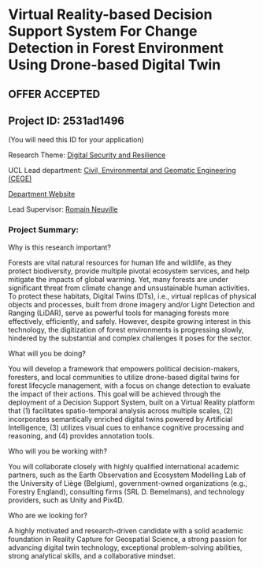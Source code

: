 # Virtual Reality-based Decision Support System For Change Detection in Forest Environment Using Drone-based Digital Twin

## **OFFER ACCEPTED**

## Project ID: **2531ad1496**
(You will need this ID for your application)

Research Theme: [Digital Security and Resilience](../themes/digital-security-and-resilience.md)

UCL Lead department: [Civil, Environmental and Geomatic Engineering (CEGE)](../departments/civil-environmental-and-geomatic-engineering.md)

[Department Website](https://www.ucl.ac.uk/civil-environmental-geomatic-engineering)

Lead Supervisor: [Romain Neuville](https://profiles.ucl.ac.uk/97592)

### Project Summary:

Why is this research important?

Forests are vital natural resources for human life and wildlife, as they protect biodiversity, provide multiple pivotal ecosystem services, and help mitigate the impacts of global warming. Yet, many forests are under significant threat from climate change and unsustainable human activities. To protect these habitats, Digital Twins (DTs), i.e., virtual replicas of physical objects and processes, built from drone imagery and/or Light Detection and Ranging (LiDAR), serve as powerful tools for managing forests more effectively, efficiently, and safely. However, despite growing interest in this technology, the digitization of forest environments is progressing slowly, hindered by the substantial and complex challenges it poses for the sector. 

What will you be doing?

You will develop a framework that empowers political decision-makers, foresters, and local communities to utilize drone-based digital twins for forest lifecycle management, with a focus on change detection to evaluate the impact of their actions. This goal will be achieved through the deployment of a Decision Support System, built on a Virtual Reality platform that (1) facilitates spatio-temporal analysis across multiple scales, (2) incorporates semantically enriched digital twins powered by Artificial Intelligence, (3) utilizes visual cues to enhance cognitive processing and reasoning, and (4) provides annotation tools. 

Who will you be working with?

You will collaborate closely with highly qualified international academic partners, such as the Earth Observation and Ecosystem Modelling Lab of the University of Liège (Belgium), government-owned organizations (e.g., Forestry England), consulting firms (SRL D. Bemelmans), and technology providers, such as Unity and Pix4D.

Who are we looking for?

A highly motivated and research-driven candidate with a solid academic foundation in Reality Capture for Geospatial Science, a strong passion for advancing digital twin technology, exceptional problem-solving abilities, strong analytical skills, and a collaborative mindset.
